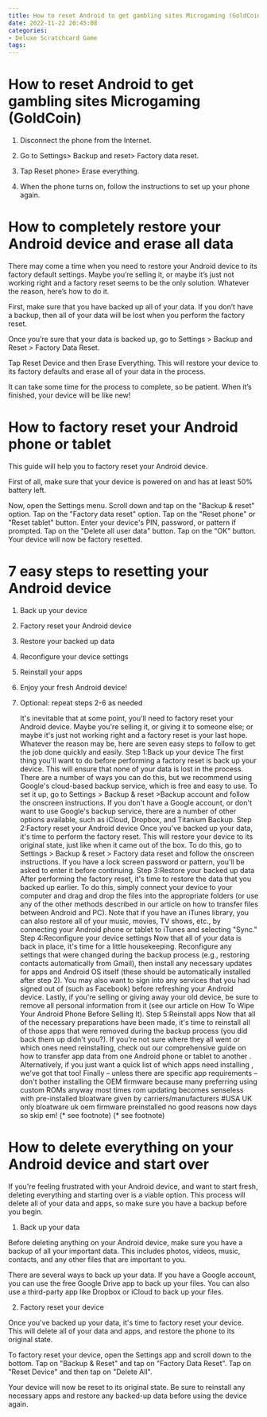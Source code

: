 ```yaml
---
title: How to reset Android to get gambling sites Microgaming (GoldCoin)
date: 2022-11-22 20:45:08
categories:
- Deluxe Scratchcard Game
tags:
---
```



#  How to reset Android to get gambling sites Microgaming (GoldCoin)

1. Disconnect the phone from the Internet.

2. Go to Settings> Backup and reset> Factory data reset.

3. Tap Reset phone> Erase everything.

4. When the phone turns on, follow the instructions to set up your phone again.

#  How to completely restore your Android device and erase all data

There may come a time when you need to restore your Android device to its factory default settings. Maybe you’re selling it, or maybe it’s just not working right and a factory reset seems to be the only solution. Whatever the reason, here’s how to do it.

First, make sure that you have backed up all of your data. If you don’t have a backup, then all of your data will be lost when you perform the factory reset.

Once you’re sure that your data is backed up, go to Settings > Backup and Reset > Factory Data Reset.

Tap Reset Device and then Erase Everything. This will restore your device to its factory defaults and erase all of your data in the process.

It can take some time for the process to complete, so be patient. When it’s finished, your device will be like new!

#  How to factory reset your Android phone or tablet

This guide will help you to factory reset your Android device.

First of all, make sure that your device is powered on and has at least 50% battery left.

Now, open the Settings menu.
Scroll down and tap on the "Backup & reset" option.
Tap on the "Factory data reset" option.
Tap on the "Reset phone" or "Reset tablet" button.
Enter your device's PIN, password, or pattern if prompted.
Tap on the "Delete all user data" button.
Tap on the "OK" button.
Your device will now be factory resetted.

#  7 easy steps to resetting your Android device

1. Back up your device

2. Factory reset your Android device

3. Restore your backed up data

4. Reconfigure your device settings

5. Reinstall your apps

6. Enjoy your fresh Android device!

7. Optional: repeat steps 2-6 as needed

   It's inevitable that at some point, you'll need to factory reset your Android device. Maybe you're selling it, or giving it to someone else; or maybe it's just not working right and a factory reset is your last hope. Whatever the reason may be, here are seven easy steps to follow to get the job done quickly and easily.    Step 1:Back up your device  The first thing you'll want to do before performing a factory reset is back up your device. This will ensure that none of your data is lost in the process. There are a number of ways you can do this, but we recommend using Google's cloud-based backup service, which is free and easy to use. To set it up, go to Settings > Backup & reset >Backup account and follow the onscreen instructions. If you don't have a Google account, or don't want to use Google's backup service, there are a number of other options available, such as iCloud, Dropbox, and Titanium Backup.    Step 2:Factory reset your Android device Once you've backed up your data, it's time to perform the factory reset. This will restore your device to its original state, just like when it came out of the box. To do this, go to Settings > Backup & reset > Factory data reset and follow the onscreen instructions. If you have a lock screen password or pattern, you'll be asked to enter it before continuing.    Step 3:Restore your backed up data After performing the factory reset, it's time to restore the data that you backed up earlier. To do this, simply connect your device to your computer and drag and drop the files into the appropriate folders (or use any of the other methods described in our article on how to transfer files between Android and PC). Note that if you have an iTunes library, you can also restore all of your music, movies, TV shows, etc., by connecting your Android phone or tablet to iTunes and selecting "Sync."    Step 4:Reconfigure your device settings Now that all of your data is back in place, it's time for a little housekeeping. Reconfigure any settings that were changed during the backup process (e.g., restoring contacts automatically from Gmail), then install any necessary updates for apps and Android OS itself (these should be automatically installed after step 2). You may also want to sign into any services that you had signed out of (such as Facebook) before refreshing your Android device. Lastly, if you're selling or giving away your old device, be sure to remove all personal information from it (see our article on How To Wipe Your Android Phone Before Selling It).    Step 5:Reinstall apps Now that all of the necessary preparations have been made, it's time to reinstall all of those apps that were removed during the backup process (you did back them up didn't you?). If you're not sure where they all went or which ones need reinstalling, check out our comprehensive guide on how to transfer app data from one Android phone or tablet to another . Alternatively, if you just want a quick list of which apps need installing , we've got that too! Finally – unless there are specific app requirements – don't bother installing the OEM firmware because many preferring using custom ROMs anyway most times rom updating becomes senseless with pre-installed bloatware given by carriers/manufacturers #USA UK only bloatware uk oem firmware preinstalled no good reasons now days so skip em! (* see footnote) (* see footnote)

#  How to delete everything on your Android device and start over

If you're feeling frustrated with your Android device, and want to start fresh, deleting everything and starting over is a viable option. This process will delete all of your data and apps, so make sure you have a backup before you begin.

1. Back up your data

Before deleting anything on your Android device, make sure you have a backup of all your important data. This includes photos, videos, music, contacts, and any other files that are important to you.

There are several ways to back up your data. If you have a Google account, you can use the free Google Drive app to back up your files. You can also use a third-party app like Dropbox or iCloud to back up your files.

2. Factory reset your device

Once you've backed up your data, it's time to factory reset your device. This will delete all of your data and apps, and restore the phone to its original state.

To factory reset your device, open the Settings app and scroll down to the bottom. Tap on "Backup & Reset" and tap on "Factory Data Reset". Tap on "Reset Device" and then tap on "Delete All".

Your device will now be reset to its original state. Be sure to reinstall any necessary apps and restore any backed-up data before using the device again.
